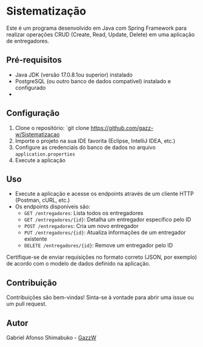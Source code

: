 # Sistematização
Este é um programa desenvolvido em Java com Spring Framework para realizar operações CRUD (Create, Read, Update, Delete) em uma aplicação de entregadores.

## Pré-requisitos

- Java JDK (versão 17.0.8.1ou superior) instalado
- PostgreSQL (ou outro banco de dados compatível) instalado e configurado
- 

## Configuração

1. Clone o repositório: `git clone https://github.com/gazz-w/Sistematizacao
2. Importe o projeto na sua IDE favorita (Eclipse, IntelliJ IDEA, etc.)
3. Configure as credenciais do banco de dados no arquivo `application.properties`
4. Execute a aplicação

## Uso

- Execute a aplicação e acesse os endpoints através de um cliente HTTP (Postman, cURL, etc.)
- Os endpoints disponíveis são:
  - `GET /entregadores`: Lista todos os entregadores
  - `GET /entregadores/{id}`: Detalha um entregador específico pelo ID
  - `POST /entregadores`: Cria um novo entregador
  - `PUT /entregadores/{id}`: Atualiza informações de um entregador existente
  - `DELETE /entregadores/{id}`: Remove um entregador pelo ID

Certifique-se de enviar requisições no formato correto (JSON, por exemplo) de acordo com o modelo de dados definido na aplicação.

## Contribuição

Contribuições são bem-vindas! Sinta-se à vontade para abrir uma issue ou um pull request.

## Autor

Gabriel Afonso Shimabuko - [GazzW](https://github.com/gazz-w)
